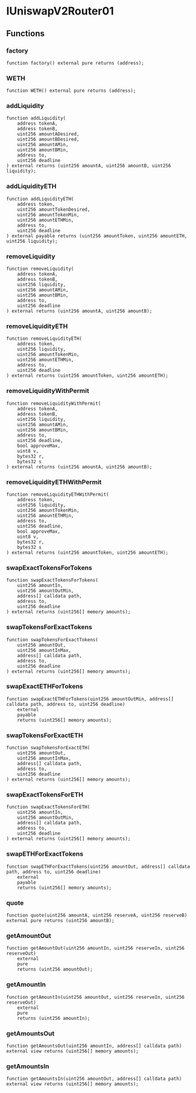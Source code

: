 # IUniswapV2Router01

## Functions
### factory


```solidity
function factory() external pure returns (address);
```

### WETH


```solidity
function WETH() external pure returns (address);
```

### addLiquidity


```solidity
function addLiquidity(
    address tokenA,
    address tokenB,
    uint256 amountADesired,
    uint256 amountBDesired,
    uint256 amountAMin,
    uint256 amountBMin,
    address to,
    uint256 deadline
) external returns (uint256 amountA, uint256 amountB, uint256 liquidity);
```

### addLiquidityETH


```solidity
function addLiquidityETH(
    address token,
    uint256 amountTokenDesired,
    uint256 amountTokenMin,
    uint256 amountETHMin,
    address to,
    uint256 deadline
) external payable returns (uint256 amountToken, uint256 amountETH, uint256 liquidity);
```

### removeLiquidity


```solidity
function removeLiquidity(
    address tokenA,
    address tokenB,
    uint256 liquidity,
    uint256 amountAMin,
    uint256 amountBMin,
    address to,
    uint256 deadline
) external returns (uint256 amountA, uint256 amountB);
```

### removeLiquidityETH


```solidity
function removeLiquidityETH(
    address token,
    uint256 liquidity,
    uint256 amountTokenMin,
    uint256 amountETHMin,
    address to,
    uint256 deadline
) external returns (uint256 amountToken, uint256 amountETH);
```

### removeLiquidityWithPermit


```solidity
function removeLiquidityWithPermit(
    address tokenA,
    address tokenB,
    uint256 liquidity,
    uint256 amountAMin,
    uint256 amountBMin,
    address to,
    uint256 deadline,
    bool approveMax,
    uint8 v,
    bytes32 r,
    bytes32 s
) external returns (uint256 amountA, uint256 amountB);
```

### removeLiquidityETHWithPermit


```solidity
function removeLiquidityETHWithPermit(
    address token,
    uint256 liquidity,
    uint256 amountTokenMin,
    uint256 amountETHMin,
    address to,
    uint256 deadline,
    bool approveMax,
    uint8 v,
    bytes32 r,
    bytes32 s
) external returns (uint256 amountToken, uint256 amountETH);
```

### swapExactTokensForTokens


```solidity
function swapExactTokensForTokens(
    uint256 amountIn,
    uint256 amountOutMin,
    address[] calldata path,
    address to,
    uint256 deadline
) external returns (uint256[] memory amounts);
```

### swapTokensForExactTokens


```solidity
function swapTokensForExactTokens(
    uint256 amountOut,
    uint256 amountInMax,
    address[] calldata path,
    address to,
    uint256 deadline
) external returns (uint256[] memory amounts);
```

### swapExactETHForTokens


```solidity
function swapExactETHForTokens(uint256 amountOutMin, address[] calldata path, address to, uint256 deadline)
    external
    payable
    returns (uint256[] memory amounts);
```

### swapTokensForExactETH


```solidity
function swapTokensForExactETH(
    uint256 amountOut,
    uint256 amountInMax,
    address[] calldata path,
    address to,
    uint256 deadline
) external returns (uint256[] memory amounts);
```

### swapExactTokensForETH


```solidity
function swapExactTokensForETH(
    uint256 amountIn,
    uint256 amountOutMin,
    address[] calldata path,
    address to,
    uint256 deadline
) external returns (uint256[] memory amounts);
```

### swapETHForExactTokens


```solidity
function swapETHForExactTokens(uint256 amountOut, address[] calldata path, address to, uint256 deadline)
    external
    payable
    returns (uint256[] memory amounts);
```

### quote


```solidity
function quote(uint256 amountA, uint256 reserveA, uint256 reserveB) external pure returns (uint256 amountB);
```

### getAmountOut


```solidity
function getAmountOut(uint256 amountIn, uint256 reserveIn, uint256 reserveOut)
    external
    pure
    returns (uint256 amountOut);
```

### getAmountIn


```solidity
function getAmountIn(uint256 amountOut, uint256 reserveIn, uint256 reserveOut)
    external
    pure
    returns (uint256 amountIn);
```

### getAmountsOut


```solidity
function getAmountsOut(uint256 amountIn, address[] calldata path) external view returns (uint256[] memory amounts);
```

### getAmountsIn


```solidity
function getAmountsIn(uint256 amountOut, address[] calldata path) external view returns (uint256[] memory amounts);
```

